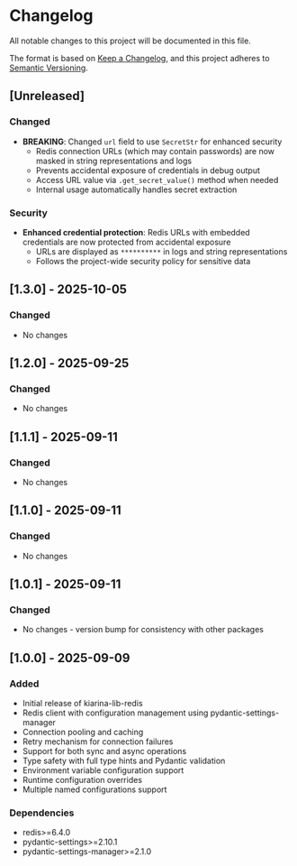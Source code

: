 # Changelog

All notable changes to this project will be documented in this file.

The format is based on [Keep a Changelog](https://keepachangelog.com/en/1.0.0/),
and this project adheres to [Semantic Versioning](https://semver.org/spec/v2.0.0.html).

## [Unreleased]

### Changed
- **BREAKING**: Changed `url` field to use `SecretStr` for enhanced security
  - Redis connection URLs (which may contain passwords) are now masked in string representations and logs
  - Prevents accidental exposure of credentials in debug output
  - Access URL value via `.get_secret_value()` method when needed
  - Internal usage automatically handles secret extraction

### Security
- **Enhanced credential protection**: Redis URLs with embedded credentials are now protected from accidental exposure
  - URLs are displayed as `**********` in logs and string representations
  - Follows the project-wide security policy for sensitive data

## [1.3.0] - 2025-10-05

### Changed
- No changes

## [1.2.0] - 2025-09-25

### Changed
- No changes

## [1.1.1] - 2025-09-11

### Changed
- No changes

## [1.1.0] - 2025-09-11

### Changed
- No changes

## [1.0.1] - 2025-09-11

### Changed
- No changes - version bump for consistency with other packages

## [1.0.0] - 2025-09-09

### Added
- Initial release of kiarina-lib-redis
- Redis client with configuration management using pydantic-settings-manager
- Connection pooling and caching
- Retry mechanism for connection failures
- Support for both sync and async operations
- Type safety with full type hints and Pydantic validation
- Environment variable configuration support
- Runtime configuration overrides
- Multiple named configurations support

### Dependencies
- redis>=6.4.0
- pydantic-settings>=2.10.1
- pydantic-settings-manager>=2.1.0
